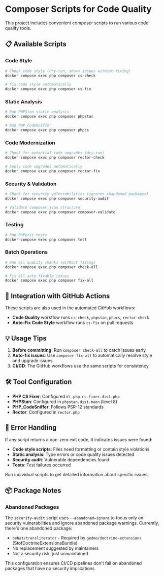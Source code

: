 # Composer Scripts for Code Quality

This project includes convenient composer scripts to run various code quality tools.

## 📋 Available Scripts

### Code Style
```bash
# Check code style (dry-run, shows issues without fixing)
docker compose exec php composer cs-check

# Fix code style automatically
docker compose exec php composer cs-fix
```

### Static Analysis
```bash
# Run PHPStan static analysis
docker compose exec php composer phpstan

# Run PHP_CodeSniffer 
docker compose exec php composer phpcs
```

### Code Modernization
```bash
# Check for potential code upgrades (dry-run)
docker compose exec php composer rector-check

# Apply code upgrades automatically
docker compose exec php composer rector-fix
```

### Security & Validation
```bash
# Check for security vulnerabilities (ignores abandoned packages)
docker compose exec php composer security-audit

# Validate composer.json structure
docker compose exec php composer composer-validate
```

### Testing
```bash
# Run PHPUnit tests
docker compose exec php composer test
```

### Batch Operations
```bash
# Run all quality checks (without fixing)
docker compose exec php composer check-all

# Fix all auto-fixable issues
docker compose exec php composer fix-all
```

## 🔄 Integration with GitHub Actions

These scripts are also used in the automated GitHub workflows:
- **Code Quality** workflow runs `cs-check`, `phpstan`, `phpcs`, `rector-check`
- **Auto-Fix Code Style** workflow runs `cs-fix` on pull requests

## 💡 Usage Tips

1. **Before committing**: Run `composer check-all` to catch issues early
2. **Auto-fix issues**: Use `composer fix-all` to automatically resolve style and upgrade issues
3. **CI/CD**: The GitHub workflows use the same scripts for consistency

## 🛠 Tool Configuration

- **PHP CS Fixer**: Configured in `.php-cs-fixer.dist.php`
- **PHPStan**: Configured in `phpstan.dist.neon` (level 8)
- **PHP_CodeSniffer**: Follows PSR-12 standards
- **Rector**: Configured in `rector.php`

## 🚨 Error Handling

If any script returns a non-zero exit code, it indicates issues were found:
- **Code style scripts**: Files need formatting or contain style violations
- **Static analysis**: Type errors or code quality issues detected
- **Security audit**: Vulnerable dependencies found
- **Tests**: Test failures occurred

Run individual scripts to get detailed information about specific issues.

## 📦 Package Notes

### Abandoned Packages
The `security-audit` script uses `--abandoned=ignore` to focus only on security vulnerabilities and ignore abandoned package warnings. Currently, there's one abandoned package:

- `behat/transliterator` - Required by `gedmo/doctrine-extensions` (StofDoctrineExtensionsBundle)
- No replacement suggested by maintainers
- Not a security risk, just unmaintained

This configuration ensures CI/CD pipelines don't fail on abandoned packages that have no security implications.